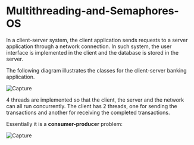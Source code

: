 # Multithreading-and-Semaphores-OS

In a client-server system, the client application sends requests to a server application
through a network connection. In such system, the user interface is implemented in the
client and the database is stored in the server. 

The following diagram illustrates the classes for the client-server banking 
application. 

![Capture](https://user-images.githubusercontent.com/37845640/114465761-8d7b8380-9bb5-11eb-97d5-678d4588faed.JPG)

 
4 threads are implemented so that the client, the server and the network can all run concurrently. The 
client has 2 threads, one for sending the transactions and another for receiving 
the completed transactions. 

Essentially it is a <b>consumer-producer</b> problem:

![Capture](https://user-images.githubusercontent.com/37845640/114466099-0084fa00-9bb6-11eb-9622-872a5f3144e8.JPG)
